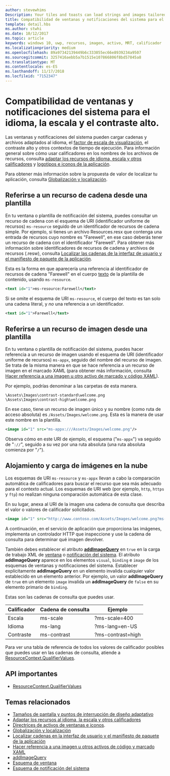 ```yaml
---
author: stevewhims
Description: Your tiles and toasts can load strings and images tailored for display language, display scale factor, high contrast, and other runtime contexts.
title: Compatibilidad de ventanas y notificaciones del sistema para el idioma, la escala y el contraste alto.
template: detail.hbs
ms.author: stwhi
ms.date: 10/12/2017
ms.topic: article
keywords: windows 10, uwp, recursos, imagen, activo, MRT, calificador
ms.localizationpriority: medium
ms.openlocfilehash: 89a97342139449b6c333055ec66e8939234a9507
ms.sourcegitcommit: 3257416aebb5a7b1515e107866806f8bd57845a8
ms.translationtype: MT
ms.contentlocale: es-ES
ms.lasthandoff: 11/17/2018
ms.locfileid: "7152347"
---
```

# <a name="tile-and-toast-notification-support-for-language-scale-and-high-contrast"></a>Compatibilidad de ventanas y notificaciones del sistema para el idioma, la escala y el contraste alto.

Las ventanas y notificaciones del sistema pueden cargar cadenas y archivos adaptados al idioma, el [factor de escala de visualización](../../layout/screen-sizes-and-breakpoints-for-responsive-design.md), el contraste alto y otros contextos de tiempo de ejecución. Para información general sobre cómo usar calificadores en los nombres de los archivos de recursos, consulta [adaptar los recursos de idioma, escala y otros calificadores](../../../app-resources/tailor-resources-lang-scale-contrast.md) y [logotipos e iconos de la aplicación](/windows/uwp/design/style/app-icons-and-logos).

Para obtener más información sobre la propuesta de valor de localizar tu aplicación, consulta [Globalización y localización](../../globalizing/globalizing-portal.md).

## <a name="refer-to-a-string-resource-from-a-template"></a>Referirse a un recurso de cadena desde una plantilla

En tu ventana o plantilla de notificación del sistema, puedes consultar un recurso de cadena con el esquema de URI (identificador uniforme de recursos) `ms-resource` seguido de un identificador de recursos de cadena simple. Por ejemplo, si tienes un archivo Resources.resx que contenga una entrada de recursos cuyo nombre es "Farewell", en ese caso deberás tener un recurso de cadena con el identificador "Farewell". Para obtener más información sobre identificadores de recursos de cadena y archivos de recursos (.resw), consulta [Localizar las cadenas de la interfaz de usuario y el manifiesto de paquete de la aplicación](../../../app-resources/localize-strings-ui-manifest.md).

Esta es la forma en que aparecería una referencia al identificador de recursos de cadena "Farewell" en el cuerpo [texto](/uwp/schemas/tiles/tilesschema/element-text?branch=live) de la plantilla de contenido, usando `ms-resource`.

```xml
<text id="1">ms-resource:Farewell</text>
```

Si se omite el esquema de URI `ms-resource`, el cuerpo del texto es tan solo una cadena literal, y *no* una referencia a un identificador.

```xml
<text id="1">Farewell</text>
```

## <a name="refer-to-an-image-resource-from-a-template"></a>Referirse a un recurso de imagen desde una plantilla

En tu ventana o plantilla de notificación del sistema, puedes hacer referencia a un recurso de imagen usando el esquema de URI (identificador uniforme de recursos) `ms-appx`, seguido del nombre del recurso de imagen. Se trata de la misma manera en que se hace referencia a un recurso de imagen en el marcado XAML (para obtener más información, consulta [Hacer referencia a una imagen u otro activo de marcado y código XAML](../../../app-resources/images-tailored-for-scale-theme-contrast.md#reference-an-image-or-other-asset-from-xaml-markup-and-code)).

Por ejemplo, podrías denominar a las carpetas de esta manera.

```
\Assets\Images\contrast-standard\welcome.png
\Assets\Images\contrast-high\welcome.png
```

En ese caso, tiene un recurso de imagen único y su nombre (como ruta de acceso absoluta) es `/Assets/Images/welcome.png`. Esta es la manera de usar este nombre en la plantilla.

```xml
<image id="1" src="ms-appx:///Assets/Images/welcome.png"/>
```

Observa cómo en este URI de ejemplo, el esquema ("`ms-appx`") va seguido de "`://`", seguido a su vez por una ruta absoluta (una ruta absoluta comienza por "`/`").

## <a name="hosting-and-loading-images-in-the-cloud"></a>Alojamiento y carga de imágenes en la nube

Los esquemas de URI `ms-resource` y `ms-appx` llevan a cabo la comparación automática de calificadores para buscar el recurso que sea más adecuado para el contexto actual. Los esquemas de URI web (por ejemplo, `http`, `https` y `ftp`) no realizan ninguna comparación automática de esta clase.

En su lugar, anexa al URI de la imagen una cadena de consulta que describa el valor o valores de calificador solicitados.

```xml
<image id="1" src="http://www.contoso.com/Assets/Images/welcome.png?ms-lang=en-US"/>
```

A continuación, en el servicio de aplicación que proporciona las imágenes, implementa un controlador HTTP que inspeccione y use la cadena de consulta para determinar qué imagen devolver.

También debes establecer el atributo [**addImageQuery**](/uwp/schemas/tiles/tilesschema/element-visual?branch=live) en `true` en la carga de trabajo XML de [ventana](/uwp/schemas/tiles/tilesschema/schema-root?branch=live) o [notificación del sistema](/uwp/schemas/tiles/toastschema/schema-root?branch=live). El atributo **addImageQuery** aparece en los elementos `visual`, `binding` e `image` de los esquemas de ventanas y notificaciones del sistema. Establecer explícitamente **addImageQuery** en un elemento invalida cualquier valor establecido en un elemento anterior. Por ejemplo, un valor **addImageQuery** de `true` en un elemento `image` invalida un **addImageQuery** de `false` en su elemento primario de `binding`.

Estas son las cadenas de consulta que puedes usar.

| Calificador | Cadena de consulta | Ejemplo |
| --------- | ------------ | ------- |
| Escala | ms-scale | ?ms-scale=400 |
| Idioma | ms-lang | ?ms-lang=en-US |
| Contraste | ms-contrast | ?ms-contrast=high |

Para ver una tabla de referencia de todos los valores de calificador posibles que puedes usar en las cadenas de consulta, atiende a [ResourceContext.QualifierValues](/uwp/api/windows.applicationmodel.resources.core.resourcecontext.QualifierValues).

## <a name="important-apis"></a>API importantes

* [ResourceContext.QualifierValues](/uwp/api/windows.applicationmodel.resources.core.resourcecontext.QualifierValues)

## <a name="related-topics"></a>Temas relacionados

* [Tamaños de pantalla y puntos de interrupción de diseño adaptativo](../../layout/screen-sizes-and-breakpoints-for-responsive-design.md)
* [Adaptar los recursos al idioma, la escala y otros calificadores](../../../app-resources/tailor-resources-lang-scale-contrast.md)
* [Directrices de activos de ventanas e iconos](app-assets.md).
* [Globalización y localización](../../globalizing/globalizing-portal.md)
* [Localizar cadenas en la interfaz de usuario y el manifiesto de paquete de la aplicación](../../../app-resources/localize-strings-ui-manifest.md)
* [Hacer referencia a una imagen u otros activos de código y marcado XAML](../../../app-resources/images-tailored-for-scale-theme-contrast.md)
* [addImageQuery](/uwp/schemas/tiles/tilesschema/element-visual?branch=live)
* [Esquema de ventana](/uwp/schemas/tiles/tilesschema/schema-root?branch=live)
* [Esquema de notificación del sistema](/uwp/schemas/tiles/toastschema/schema-root?branch=live)
